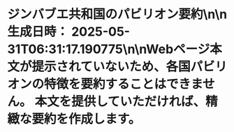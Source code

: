 # ジンバブエ共和国のパビリオン要約\n\n**生成日時：** 2025-05-31T06:31:17.190775\n\nWebページ本文が提示されていないため、各国パビリオンの特徴を要約することはできません。  本文を提供していただければ、精緻な要約を作成します。